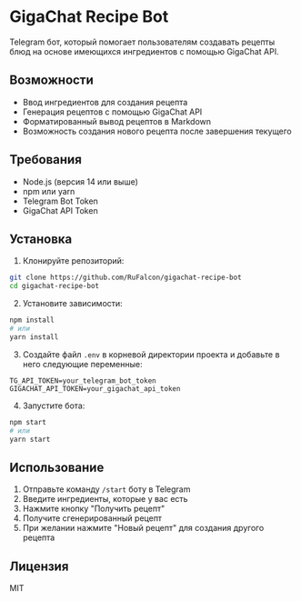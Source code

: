 # GigaChat Recipe Bot

Telegram бот, который помогает пользователям создавать рецепты блюд на основе имеющихся ингредиентов с помощью GigaChat API.

## Возможности

- Ввод ингредиентов для создания рецепта
- Генерация рецептов с помощью GigaChat API
- Форматированный вывод рецептов в Markdown
- Возможность создания нового рецепта после завершения текущего

## Требования

- Node.js (версия 14 или выше)
- npm или yarn
- Telegram Bot Token
- GigaChat API Token

## Установка

1. Клонируйте репозиторий:
```bash
git clone https://github.com/RuFalcon/gigachat-recipe-bot
cd gigachat-recipe-bot
```

2. Установите зависимости:
```bash
npm install
# или
yarn install
```

3. Создайте файл `.env` в корневой директории проекта и добавьте в него следующие переменные:
```env
TG_API_TOKEN=your_telegram_bot_token
GIGACHAT_API_TOKEN=your_gigachat_api_token
```

4. Запустите бота:
```bash
npm start
# или
yarn start
```

## Использование

1. Отправьте команду `/start` боту в Telegram
2. Введите ингредиенты, которые у вас есть
3. Нажмите кнопку "Получить рецепт"
4. Получите сгенерированный рецепт
5. При желании нажмите "Новый рецепт" для создания другого рецепта

## Лицензия

MIT